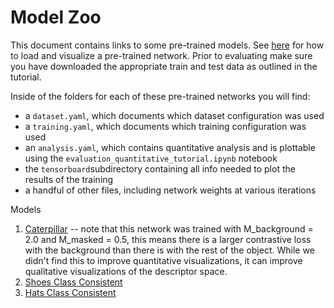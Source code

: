 # Model Zoo
This document contains links to some pre-trained models. See [here](https://github.com/RobotLocomotion/pytorch-dense-correspondence/blob/master/doc/dcn_evaluation.md)
for how to load and visualize a pre-trained network. Prior to evaluating make sure you have downloaded the appropriate train
and test data as outlined in the tutorial.

Inside of the folders for each of these pre-trained networks you will find: 
- a `dataset.yaml`, which documents which dataset configuration was used
- a `training.yaml`, which documents which training configuration was used
- an `analysis.yaml`, which contains quantitative analysis and is plottable using the `evaluation_quantitative_tutorial.ipynb` notebook
- the `tensorboard`subdirectory containing all info needed to plot the results of the training
- a handful of other files, including network weights at various iterations


Models

  1. [Caterpillar](https://data.csail.mit.edu/labelfusion/pdccompressed/trained_models/stable/caterpillar_standard_params_3.tar.gz) -- note that this network was trained with M_background = 2.0 and M_masked = 0.5, this means there is a larger contrastive loss with the background than there is with the rest of the object.  While we didn't find this to improve quantitative visualizations, it can improve qualitative visualizations of the descriptor space.
  2. [Shoes Class Consistent](https://data.csail.mit.edu/labelfusion/pdccompressed/trained_models/stable/shoes_consistent_M_background_0.500_3.tar.gz)
  3. [Hats Class Consistent](https://data.csail.mit.edu/labelfusion/pdccompressed/trained_models/stable/hats_consistent_M_background_0.500_3.tar.gz)
